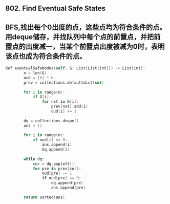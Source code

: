 ## 802. Find Eventual Safe States
## BFS,找出每个0出度的点，这些点均为符合条件的点。用deque储存，并找队列中每个点的前置点，并把前置点的出度减一，当某个前置点出度被减为0时，表明该点也成为符合条件的点。
```swift
def eventualSafeNodes(self, G: List[List[int]]) -> List[int]:
        n = len(G)
        oud = [0] * n
        prev = collections.defaultdict(set)
        
        for i in range(n):
            if G[i]:
                for nxt in G[i]:
                    prev[nxt].add(i)
                    oud[i] += 1
        
        dq = collections.deque()
        ans = []
        
        for i in range(n):
            if oud[i] == 0:
                ans.append(i)
                dq.append(i)
        
        while dq:
            cur = dq.popleft()
            for pre in prev[cur]:
                oud[pre] -= 1
                if oud[pre] == 0:
                    dq.append(pre)
                    ans.append(pre)
        
        return sorted(ans)
```
